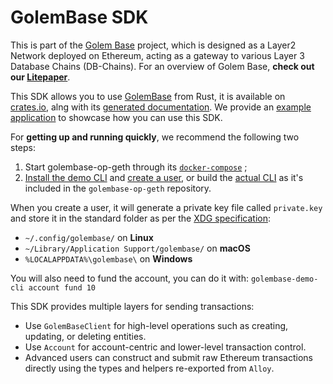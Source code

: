 # GolemBase SDK

This is part of the [Golem Base](https://github.com/Golem-Base) project, which is designed as a Layer2 Network deployed on Ethereum, acting as a gateway to various Layer 3 Database Chains (DB-Chains).
For an overview of Golem Base, **check out our [Litepaper](https://golem-base.io/wp-content/uploads/2025/03/GolemBase-Litepaper.pdf)**.

This SDK allows you to use [GolemBase](https://github.com/Golem-Base) from Rust, it is available on [crates.io](https://crates.io/crates/golem-base-sdk), alng with its [generated documentation](https://docs.rs/golem-base-sdk). We provide an [example application](https://github.com/Golem-Base/rust-sdk/tree/main/demo) to showcase how you can use this SDK.

For **getting up and running quickly**, we recommend the following two steps:
1. Start golembase-op-geth through its [`docker-compose`](https://github.com/Golem-Base/golembase-op-geth/blob/main/RUN_LOCALLY.md) ;
2. [Install the demo CLI](https://github.com/Golem-Base/golembase-demo-cli?tab=readme-ov-file#installation) and [create a user](https://github.com/Golem-Base/golembase-demo-cli?tab=readme-ov-file#quickstart), or build the [actual CLI](https://github.com/Golem-Base/golembase-op-geth/blob/main/cmd/golembase/README.md) as it's included in the `golembase-op-geth` repository.

When you create a user, it will generate a private key file called `private.key` and store it in the standard folder as per the [XDG specification](https://specifications.freedesktop.org/basedir-spec/latest/):
- `~/.config/golembase/` on **Linux**
- `~/Library/Application Support/golembase/` on **macOS**
- `%LOCALAPPDATA%\golembase\` on **Windows**

You will also need to fund the account, you can do it with: `golembase-demo-cli account fund 10`

This SDK provides multiple layers for sending transactions:
- Use `GolemBaseClient` for high-level operations such as creating, updating, or deleting entities.
- Use `Account` for account-centric and lower-level transaction control.
- Advanced users can construct and submit raw Ethereum transactions directly using the types and helpers re-exported from `Alloy`.
